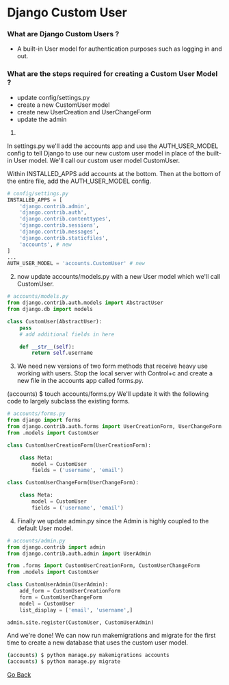# Django Custom User


### What are Django Custom Users ?

- A built-in User model for authentication purposes such as logging in and out.

### What are the steps required for creating a Custom User Model ?

* update config/settings.py
* create a new CustomUser model
* create new UserCreation and UserChangeForm
* update the admin

1. 

In settings.py we'll add the accounts app and use the AUTH_USER_MODEL config to tell Django to use our new custom user model in place of the built-in User model. We'll call our custom user model CustomUser.

Within INSTALLED_APPS add accounts at the bottom. Then at the bottom of the entire file, add the AUTH_USER_MODEL config.

```python
# config/settings.py
INSTALLED_APPS = [
    'django.contrib.admin',
    'django.contrib.auth',
    'django.contrib.contenttypes',
    'django.contrib.sessions',
    'django.contrib.messages',
    'django.contrib.staticfiles',
    'accounts', # new
]
...
AUTH_USER_MODEL = 'accounts.CustomUser' # new
```
2. now update accounts/models.py with a new User model which we'll call CustomUser.

```python
# accounts/models.py
from django.contrib.auth.models import AbstractUser
from django.db import models

class CustomUser(AbstractUser):
    pass
    # add additional fields in here

    def __str__(self):
        return self.username
```
3. We need new versions of two form methods that receive heavy use working with users. Stop the local server with Control+c and create a new file in the accounts app called forms.py.

(accounts) $ touch accounts/forms.py
We'll update it with the following code to largely subclass the existing forms.

```python
# accounts/forms.py
from django import forms
from django.contrib.auth.forms import UserCreationForm, UserChangeForm
from .models import CustomUser

class CustomUserCreationForm(UserCreationForm):

    class Meta:
        model = CustomUser
        fields = ('username', 'email')

class CustomUserChangeForm(UserChangeForm):

    class Meta:
        model = CustomUser
        fields = ('username', 'email')
```
4. Finally we update admin.py since the Admin is highly coupled to the default User model.

```python
# accounts/admin.py
from django.contrib import admin
from django.contrib.auth.admin import UserAdmin

from .forms import CustomUserCreationForm, CustomUserChangeForm
from .models import CustomUser

class CustomUserAdmin(UserAdmin):
    add_form = CustomUserCreationForm
    form = CustomUserChangeForm
    model = CustomUser
    list_display = ['email', 'username',]

admin.site.register(CustomUser, CustomUserAdmin)
```
And we're done! We can now run makemigrations and migrate for the first time to create a new database that uses the custom user model.

```bash
(accounts) $ python manage.py makemigrations accounts
(accounts) $ python manage.py migrate
```

[Go Back](https://musaabshalaldeh.github.io/reading-notes/)